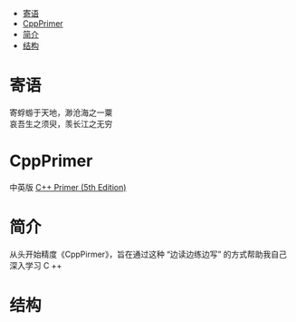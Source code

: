 - [寄语](#寄语)
- [CppPrimer](#cppprimer)
- [简介](#简介)
- [结构](#结构)


# 寄语
寄蜉蝣于天地，渺沧海之一粟<br>
哀吾生之须臾，羡长江之无穷

# CppPrimer
中英版 [C++ Primer (5th Edition)](https://github.com/XiangLinPro/IT_book)

# 简介
从头开始精度《CppPirmer》，旨在通过这种 “边读边练边写” 的方式帮助我自己深入学习 C ++

# 结构
